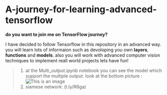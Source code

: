 # A-journey-for-learning-advanced-tensorflow
**do you want to join me on TensorFlow journey?**

I have decided to follow Tensorflow in this repository in an advanced way. you will learn lots of informaion such as devoloping you own **layers**, **functions** and **models**.
also you will work with advanced computer vision techniques to implement reall world projects
lets have fun!
>1. at the Multi_output.ipynb notebook you can see the model which support the multiple output. 
look at the bottom picture :
![This is an image](https://i.stack.imgur.com/2xIdb.png)
> 2. siamese network: 
> (t.ly/R6ga)
